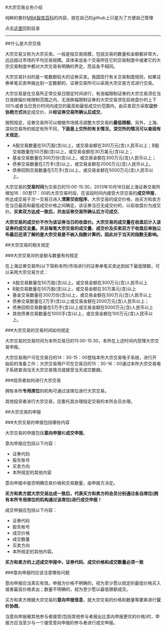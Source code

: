 #大宗交易业务介绍

纯粹的誊抄[MBA智库百科](http://wiki.mbalib.com/wiki/%E5%A4%A7%E5%AE%97%E4%BA%A4%E6%98%93)的内容，放在自己的github上只是为了方便自己管理

点击[这里](http://www.xumenger.com/finance-knowledge-20160203/)回到目录

---

##什么是大宗交易

大宗交易又称为大宗买卖。一般是指交易规模，包括交易的数量和金额都非常大，远远超过市场的平均交易规模。具体来说各个交易所在它的交易制度中或者它的大宗交易制度中都对大宗交易有明确的界定，而且各不相同。

大宗交易针对的是一笔数额较大的证券买卖。我国现行有关交易制度规则，如果证券单笔买卖申报达到一定数额的，证券交易所可以采用大宗交易方式进行交易。 

大宗交易是在交易所正常交易日限定时间进行，有涨幅限制证券的大宗交易须在当日涨跌幅价格限制范围之内，无涨跌幅限制证券的大宗交易须在前收盘价的上下30%或者当日竞价时间内成交的最高和最低成交价范围内，由买卖双方采取**议价协商方式**确定成交价，并**经证券交易所确认后成交**。

按照规定，证券交易所可以根据市场情况调整大宗交易的**最低限额**。另外，上海、深圳交易所的规定有所不同，**下面是上交所的有关情况，深交所的情况可以查阅有关规定**。

* A股交易数量在50万股(含)以上，或交易金额在300万元(含)人民币以上；B股交易数量在50万股(含)以上，或交易金额在30万美元(含)以上； 
* 基金交易数量在300万份(含)以上，或交易金额在300万元(含)人民币以上； 
* 债券交易数量在2万手(含)以上，或交易金额在2000万元(含)人民币以上。 
* 债券回购交易数量在5万手(含)以上，或交易金额在5000万元(含)人民币以上。 

大宗交易的**交易时间**为交易日的15:00-15:30，2013年10月18日起上海证券交易所增加16：00至17：00的大宗交易时段，在该段时间内接受大宗交易的**成交申报**，所达成交易于次一交易日进入**清算交收程序**。大宗交易的成交价格，由买方和卖方在当日最高和最低成交价格之间确定。该证券当日无成交价的，以前收盘价为成交价。**买卖双方达成一致后，并由证券交易所确认后方可成交**。 

**大宗交易的成交价不作为该证券当日的收盘价。大宗交易的成交量在收盘后计入该证券的成交总量。并且每笔大宗交易的成交量、成交价及买卖双方于收盘后单独公布最后还须了解的是大宗交易是不纳入指数计算的，因此对于当天的指数无影响。**

##大宗交易的相关规定

###大宗交易对的金额与数量有何规定

在上海证券交易所(以下简称本所)市场进行的证券单笔买卖达到如下最低限额，可以采用大宗交易方式： 

* A股交易数量在50万股(含)以上，或交易金额在300万元(含)人民币以上
* B股交易数量在50万股(含)以上，或交易金额在30万美元(含)以上
* 基金交易数量在300万份(含)以上，或交易金额在300万元(含)人民币以上
* 债券交易数量在2万手(含)以上或交易金额在2000万元(含)人民币以上；
* 债券回购交易数量在5万手(含)以上或交易金额在5000万元(含)人民币以上
* 其他债券交易数量在1000手(含)以上，或交易金额在100万元(含)人民币以上。 

###大宗交易的交易时间如何规定

大宗交易的交易时间为本所交易日的15:00-15:30，本所在上述时间内受理大宗交易申报。

大宗交易用户可在交易日的14：30-15：00登陆本所大宗交易电子系统，进行开始前的准备工作；大宗交易用户可在交易日的15：30-16：00通过本所大宗交易电子系统查询当天大宗交易情况或接受当天成交数据。 

###投资者如何进行大宗交易

拥有本所**专用席位**的机构可通过该席位进行大宗交易。

其他投资者进行大宗交易，应委托其办理指定交易的本所会员办理。 

##大宗交易的申报

###大宗交易的申报包括哪些内容 

大宗交易的申报包括**意向申报**和**成交申报**。 

意向申报应包括以下内容：

* 证券代码
* 股东账号
* 买卖方向
* 本所规定的其他内容

意向申报中是否明确交易价格和交易数量，由申报方决定。

**买方和卖方就大宗交易达成一致后，代表买方和卖方的会员分别通过各自席位(拥有本所专用席位的机构通过该席位)进行成交申报！**

成交申报应包括以下内容：

* 证券代码
* 股东帐号
* 成交价格
* 成交数量
* 买卖方向
* 本所规定的其他内容。 

**买方和卖方的上述成交申报中，证券代码、成交价格和成交数量必须一致**

###意向申报时应该注意哪些问题

意向申报应当真实有效。申报方价格不明确的，视为至少愿以规定的最低价格买入或者最高价格卖出；数量不明确的，视为至少愿以最低限额成交。 

买方和卖方根据大宗交易的**意向申报信息**，就大宗交易的价格和数量等要素进行**议价协商**。

当意向申报被其他参与者接受(包括其他参与者报出比意向申报更优的价格)时，申报方应当至少与一个接受意向申报的参与者进行成交申报。

